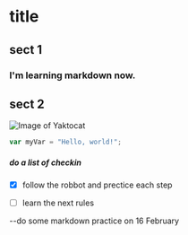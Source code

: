 # title
## sect 1
### I'm learning markdown now.
## sect 2


![Image of Yaktocat](https://octodex.github.com/images/yaktocat.png)

``` javascript
var myVar = "Hello, world!";

```
##### do a list of checkin
- [X] follow the robbot and prectice each step
- [ ] learn the next rules


--do some markdown practice on 16 February 

